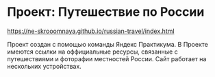 # Проект: Путешествие по России

https://ne-skrooomnaya.github.io/russian-travel/index.html

Проект создан с помощью команды Яндекс Практикума. 
В Проекте имеются ссылки на оффициальные ресурсы, связанные с путешествиями и фоторафии местностей России.
Сайт работает на нескольких устройствах.
